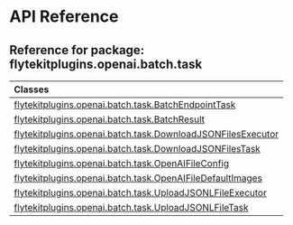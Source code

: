 # API Reference

## Reference for package: flytekitplugins.openai.batch.task

| Classes  |
| :------------- |
| [flytekitplugins.openai.batch.task.BatchEndpointTask](flytekitplugins_openai_batch_task_batchendpointtask) |
| [flytekitplugins.openai.batch.task.BatchResult](flytekitplugins_openai_batch_task_batchresult) |
| [flytekitplugins.openai.batch.task.DownloadJSONFilesExecutor](flytekitplugins_openai_batch_task_downloadjsonfilesexecutor) |
| [flytekitplugins.openai.batch.task.DownloadJSONFilesTask](flytekitplugins_openai_batch_task_downloadjsonfilestask) |
| [flytekitplugins.openai.batch.task.OpenAIFileConfig](flytekitplugins_openai_batch_task_openaifileconfig) |
| [flytekitplugins.openai.batch.task.OpenAIFileDefaultImages](flytekitplugins_openai_batch_task_openaifiledefaultimages) |
| [flytekitplugins.openai.batch.task.UploadJSONLFileExecutor](flytekitplugins_openai_batch_task_uploadjsonlfileexecutor) |
| [flytekitplugins.openai.batch.task.UploadJSONLFileTask](flytekitplugins_openai_batch_task_uploadjsonlfiletask) |
